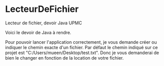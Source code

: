 # LecteurDeFichier
Lecteur de fichier, devoir Java UPMC


Voici le devoir de Java à rendre.


Pour pouvoir lancer l'application correctement, je vous demande créer ou indiquer le chemin exacte d'un fichier. Par défaut le chemin
indiqué sur ce projet est "C:/Users/mueen/Desktop/test.txt". Donc je vous demanderai de bien le changer en fonction de la location de
votre fichier.
